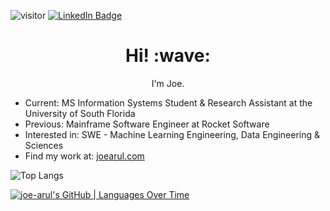 <img src="https://visitor-badge.laobi.icu/badge?page_id=joe-arul" alt="visitor" /> <a href="https://www.linkedin.com/in/joearul/">
    <img src="https://img.shields.io/badge/LinkedIn-blue?style=for-the-badge&logo=linkedin&logoColor=white" alt="LinkedIn Badge"/>
</a>

<h1 align='center'> Hi! :wave:</h1>
<p align='center'>
I'm Joe.
</p>

- Current: MS Information Systems Student & Research Assistant at the University of South Florida
- Previous: Mainframe Software Engineer at Rocket Software
- Interested in:  SWE - Machine Learning Engineering, Data Engineering & Sciences
- Find my work at: [joearul.com](https://joearul.com/)

![Top Langs](https://github-readme-stats.vercel.app/api/top-langs/?username=joe-arul&layout=compact)

[![joe-arul's GitHub | Languages Over Time](https://stats.quine.sh/joe-arul/languages-over-time?theme=light)](https://quine.sh?utm_source=widgets&utm_campaign=joe-arul)



  
<!--
**joe-arul/joe-arul** is a ✨ _special_ ✨ repository because its `README.md` (this file) appears on your GitHub profile.

Here are some ideas to get you started:

- 🔭 I’m currently working on ...
- 🌱 I’m currently learning ...
- 👯 I’m looking to collaborate on ...
- 🤔 I’m looking for help with ...
- 💬 Ask me about ...
- 📫 How to reach me: ...
- 😄 Pronouns: ...
- ⚡ Fun fact: ...
-->
